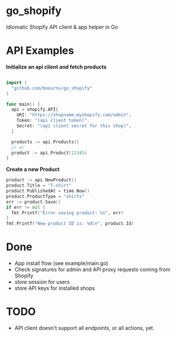 go_shopify
==========

Idiomatic Shopify API client & app helper in Go

API Examples
========

__Initialize an api client and fetch products__

```go

import (
  "github.com/boourns/go_shopify"
)

func main() {
  api = shopify.API{
    URI: "https://shopname.myshopify.com/admin",
    Token: "(api client token)",
    Secret: "(api client secret for this shop)",
  }

  products := api.Products()
  // or
  product := api.Product(12345)
}
```

__Create a new Product__
```go
product := api.NewProduct()
product.Title = "T-shirt"
product.PublishedAt = time.Now()
product.ProductType = "shirts"
err := product.Save()
if err != nil {
  fmt.Printf("Error saving product: %s", err)
}
fmt.Printf("New product ID is: %d\n", product.Id)  
```

Done
====
- App install flow (see example/main.go)
- Check signatures for admin and API proxy requests coming from Shopify
- store session for users
- store API keys for installed shops

TODO
====
- API client doesn't support all endpoints, or all actions, yet.
